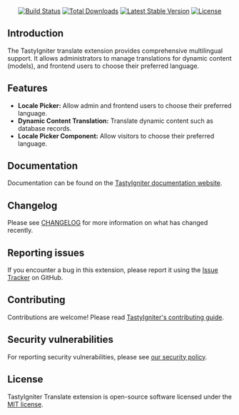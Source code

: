 <p align="center">
    <a href="https://github.com/tastyigniter/ti-ext-translate/actions"><img src="https://github.com/tastyigniter/ti-ext-translate/actions/workflows/pipeline.yml/badge.svg" alt="Build Status"></a>
    <a href="https://packagist.org/packages/tastyigniter/ti-ext-translate"><img src="https://img.shields.io/packagist/dt/tastyigniter/ti-ext-translate" alt="Total Downloads"></a>
    <a href="https://packagist.org/packages/tastyigniter/ti-ext-translate"><img src="https://img.shields.io/packagist/v/tastyigniter/ti-ext-translate" alt="Latest Stable Version"></a>
    <a href="https://packagist.org/packages/tastyigniter/ti-ext-translate"><img src="https://img.shields.io/packagist/l/tastyigniter/ti-ext-translate" alt="License"></a>
</p>

## Introduction

The TastyIgniter translate extension provides comprehensive multilingual support. It allows administrators to manage translations for dynamic content (models), and frontend users to choose their preferred language.

## Features

- **Locale Picker:** Allow admin and frontend users to choose their preferred language.
- **Dynamic Content Translation:** Translate dynamic content such as database records.
- **Locale Picker Component:** Allow visitors to choose their preferred language.

## Documentation

Documentation can be found on the [TastyIgniter documentation website](https://tastyigniter.com/docs/extensions/translate).

## Changelog

Please see [CHANGELOG](https://github.com/tastyigniter/ti-ext-translate/blob/master/CHANGELOG.md) for more information on what has changed recently.

## Reporting issues

If you encounter a bug in this extension, please report it using the [Issue Tracker](https://github.com/tastyigniter/ti-ext-translate/issues) on GitHub.

## Contributing

Contributions are welcome! Please read [TastyIgniter's contributing guide](https://tastyigniter.com/docs/contribution-guide).

## Security vulnerabilities

For reporting security vulnerabilities, please see [our security policy](https://github.com/tastyigniter/ti-ext-translate/security/policy).

## License

TastyIgniter Translate extension is open-source software licensed under the [MIT license](https://github.com/tastyigniter/ti-ext-translate/blob/master/LICENSE.md).
